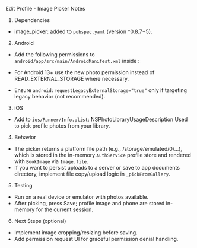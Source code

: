 Edit Profile - Image Picker Notes

1) Dependencies
- image_picker: added to `pubspec.yaml` (version ^0.8.7+5).

2) Android
- Add the following permissions to `android/app/src/main/AndroidManifest.xml` inside <manifest>:
  <uses-permission android:name="android.permission.READ_EXTERNAL_STORAGE" />
  <uses-permission android:name="android.permission.WRITE_EXTERNAL_STORAGE" />

- For Android 13+ use the new photo permission instead of READ_EXTERNAL_STORAGE where necessary.
- Ensure `android:requestLegacyExternalStorage="true"` only if targeting legacy behavior (not recommended).

3) iOS
- Add to `ios/Runner/Info.plist`:
  <key>NSPhotoLibraryUsageDescription</key>
  <string>Used to pick profile photos from your library.</string>

4) Behavior
- The picker returns a platform file path (e.g., /storage/emulated/0/...), which is stored in the in-memory `AuthService` profile store and rendered with `BookImage` via `Image.file`.
- If you want to persist uploads to a server or save to app documents directory, implement file copy/upload logic in `_pickFromGallery`.

5) Testing
- Run on a real device or emulator with photos available.
- After picking, press Save; profile image and phone are stored in-memory for the current session.

6) Next Steps (optional)
- Implement image cropping/resizing before saving.
- Add permission request UI for graceful permission denial handling.
